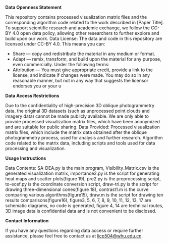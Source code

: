 **Data Openness Statement**  

This repository contains processed visualization matrix files and the corresponding algorithm code related to the work described in [Paper Title]. To support scientific research and academic exchange, we follow the CC-BY 4.0 open data policy, allowing other researchers to further explore and build upon our work.
Data License:
The data and code in this repository are licensed under CC-BY 4.0. This means you can:
- Share — copy and redistribute the material in any medium or format.
- Adapt — remix, transform, and build upon the material for any purpose, even commercially.
Under the following terms:
- Attribution — You must give appropriate credit, provide a link to the license, and indicate if changes were made. You may do so in any reasonable manner, but not in any way that suggests the licensor endorses you or your u

**Data Access Restrictions**  

Due to the confidentiality of high-precision 3D oblique photogrammetry data, the original 3D datasets (such as unprocessed point clouds and imagery data) cannot be made publicly available. We are only able to provide processed visualization matrix files, which have been anonymized and are suitable for public sharing.
Data Provided:
Processed visualization matrix files, which include the matrix data obtained after the oblique photogrammetry process, used for analysis and further research.
Algorithm code related to the matrix data, including scripts and tools used for data processing and visualization.

**Usage Instructions**  

Data Contents:
SA-DEA.py is the main program,
Visibility_Matrix.csv is the generated visualization matrix,
importance2.py is the script for generating heat maps and scatter plots(figure 19),
pre2.py is the preprocessing script,
to-ecef.py is the coordinate conversion script, 
draw-tri.py is the script for drawing three-dimensional cones(figure 18),
contrast1.m is the curve comparing various algorithms(figure15),
draw.m is the script for drawing ten results comparisons(figure16),
figure3, 5, 6, 7, 8, 9, 10, 11, 12, 13, 17 are schematic diagrams, no code is generated,
figure 4, 14 are technical routes,
3D image data is confidential data and is not convenient to be disclosed.

**Contact Information**  

If you have any questions regarding data access or require further assistance, please feel free to contact us at licp504@whu.edu.cn.
